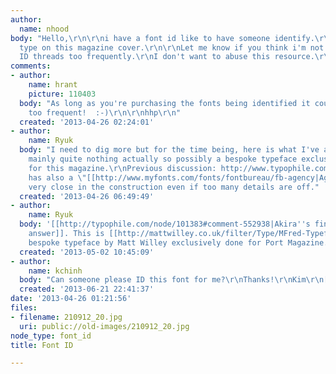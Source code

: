 ```yaml
---
author:
  name: nhood
body: "Hello,\r\n\r\ni have a font id like to have someone identify.\r\nIts the red
  type on this magazine cover.\r\n\r\nLet me know if you think i'm not posting type
  ID threads too frequently.\r\nI don't want to abuse this resource.\r\n\r\nThanks\r\n\r\n"
comments:
- author:
    name: hrant
    picture: 110403
  body: "As long as you're purchasing the fonts being identified it could never be
    too frequent!  :-)\r\n\r\nhhp\r\n"
  created: '2013-04-26 02:24:01'
- author:
    name: Ryuk
  body: "I need to dig more but for the time being, here is what I've a already found,
    mainly quite nothing actually so possibly a bespoke typeface exclusively done
    for this magazine.\r\nPrevious discussion: http://www.typophile.com/node/101383\r\nIt
    has also a \"[[http://www.myfonts.com/fonts/fontbureau/fb-agency|Agency]]\" feeling,
    very close in the construction even if too many details are off."
  created: '2013-04-26 06:49:49'
- author:
    name: Ryuk
  body: '[[http://typophile.com/node/101383#comment-552938|Akira''s finally got the
    answer]]. This is [[http://mattwilley.co.uk/filter/Type/MFred-Typeface|MFred]],
    bespoke typeface by Matt Willey exclusively done for Port Magazine.'
  created: '2013-05-02 10:45:09'
- author:
    name: kchinh
  body: "Can someone please ID this font for me?\r\nThanks!\r\nKim\r\n[img:sites/default/files/old-images/halogen_3861.jpg]"
  created: '2013-06-21 22:41:37'
date: '2013-04-26 01:21:56'
files:
- filename: 210912_20.jpg
  uri: public://old-images/210912_20.jpg
node_type: font_id
title: Font ID

---
```

